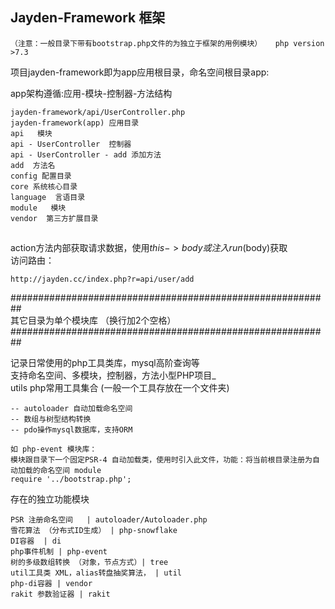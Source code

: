 
## Jayden-Framework 框架  

`
（注意：一般目录下带有bootstrap.php文件的为独立于框架的用例模块）  
php version >7.3
`

项目jayden-framework即为app应用根目录，命名空间根目录app:    

app架构遵循:应用-模块-控制器-方法结构  
```
jayden-framework/api/UserController.php  
jayden-framework(app) 应用目录  
api   模块      
api - UserController  控制器    
api - UserController - add 添加方法
add  方法名
config 配置目录
core 系统核心目录
language  言语目录
module   模块
vendor  第三方扩展目录
```
  
## 
action方法内部获取请求数据，使用$this->body或注入run($body)获取  
访问路由：  
```
http://jayden.cc/index.php?r=api/user/add  
```

##########################################################  
  其它目录为单个模块库  （换行加2个空格）
##########################################################  

记录日常使用的php工具类库，mysql高阶查询等  
支持命名空间、多模块，控制器，方法小型PHP项目_  
utils php常用工具集合 (一般一个工具存放在一个文件夹)  

```
-- autoloader 自动加载命名空间  
-- 数组与树型结构转换  
-- pdo操作mysql数据库，支持ORM  
```  

```$xslt
如 php-event 模块库：
模块跟目录下一个固定PSR-4 自动加载类，使用时引入此文件，功能：将当前根目录注册为自动加载的命名空间 module
require '../bootstrap.php';
```

存在的独立功能模块
```text
PSR 注册命名空间   | autoloader/Autoloader.php
雪花算法 （分布式ID生成） | php-snowflake
DI容器  | di
php事件机制 | php-event
树的多级数组转换 （对象，节点方式）| tree
util工具类 XML，alias转盘抽奖算法， | util 
php-di容器 | vendor 
rakit 参数验证器 | rakit 
```

 


